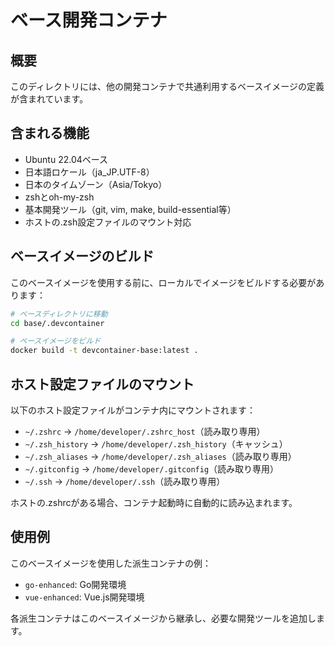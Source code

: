 # ベース開発コンテナ

## 概要
このディレクトリには、他の開発コンテナで共通利用するベースイメージの定義が含まれています。

## 含まれる機能
- Ubuntu 22.04ベース
- 日本語ロケール（ja_JP.UTF-8）
- 日本のタイムゾーン（Asia/Tokyo）
- zshとoh-my-zsh
- 基本開発ツール（git, vim, make, build-essential等）
- ホストの.zsh設定ファイルのマウント対応

## ベースイメージのビルド

このベースイメージを使用する前に、ローカルでイメージをビルドする必要があります：

```bash
# ベースディレクトリに移動
cd base/.devcontainer

# ベースイメージをビルド
docker build -t devcontainer-base:latest .
```

## ホスト設定ファイルのマウント

以下のホスト設定ファイルがコンテナ内にマウントされます：

- `~/.zshrc` → `/home/developer/.zshrc_host`（読み取り専用）
- `~/.zsh_history` → `/home/developer/.zsh_history`（キャッシュ）
- `~/.zsh_aliases` → `/home/developer/.zsh_aliases`（読み取り専用）
- `~/.gitconfig` → `/home/developer/.gitconfig`（読み取り専用）
- `~/.ssh` → `/home/developer/.ssh`（読み取り専用）

ホストの.zshrcがある場合、コンテナ起動時に自動的に読み込まれます。

## 使用例

このベースイメージを使用した派生コンテナの例：

- `go-enhanced`: Go開発環境
- `vue-enhanced`: Vue.js開発環境

各派生コンテナはこのベースイメージから継承し、必要な開発ツールを追加します。